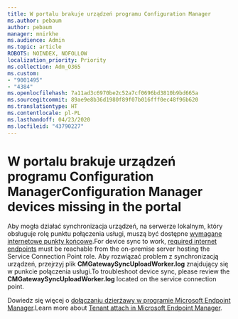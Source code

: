 ```yaml
---
title: W portalu brakuje urządzeń programu Configuration Manager
ms.author: pebaum
author: pebaum
manager: mnirkhe
ms.audience: Admin
ms.topic: article
ROBOTS: NOINDEX, NOFOLLOW
localization_priority: Priority
ms.collection: Adm_O365
ms.custom:
- "9001495"
- "4384"
ms.openlocfilehash: 7a11ad3c6970be2c52a7cf0696bd3810b9bd665a
ms.sourcegitcommit: 89ae9e8b36d1980f89f07b016fff0ec48f96b620
ms.translationtype: HT
ms.contentlocale: pl-PL
ms.lasthandoff: 04/23/2020
ms.locfileid: "43790227"
---
```

# <a name="configuration-manager-devices-missing-in-the-portal"></a><span data-ttu-id="11017-102">W portalu brakuje urządzeń programu Configuration Manager</span><span class="sxs-lookup"><span data-stu-id="11017-102">Configuration Manager devices missing in the portal</span></span>

<span data-ttu-id="11017-103">Aby mogła działać synchronizacja urządzeń, na serwerze lokalnym, który obsługuje rolę punktu połączenia usługi, muszą być dostępne [wymagane internetowe punkty końcowe](https://docs.microsoft.com/configmgr/tenant-attach/device-sync-actions#internet-endpoints).</span><span class="sxs-lookup"><span data-stu-id="11017-103">For device sync to work, [required internet endpoints](https://docs.microsoft.com/configmgr/tenant-attach/device-sync-actions#internet-endpoints) must be reachable from the on-premise server hosting the Service Connection Point role.</span></span> <span data-ttu-id="11017-104">Aby rozwiązać problem z synchronizacją urządzeń, przejrzyj plik **CMGatewaySyncUploadWorker.log** znajdujący się w punkcie połączenia usługi.</span><span class="sxs-lookup"><span data-stu-id="11017-104">To troubleshoot device sync, please review the **CMGatewaySyncUploadWorker.log** located on the service connection point.</span></span>

<span data-ttu-id="11017-105">Dowiedz się więcej o [dołączaniu dzierżawy w programie Microsoft Endpoint Manager](https://docs.microsoft.com/configmgr/tenant-attach/).</span><span class="sxs-lookup"><span data-stu-id="11017-105">Learn more about [Tenant attach in Microsoft Endpoint Manager](https://docs.microsoft.com/configmgr/tenant-attach/).</span></span>
